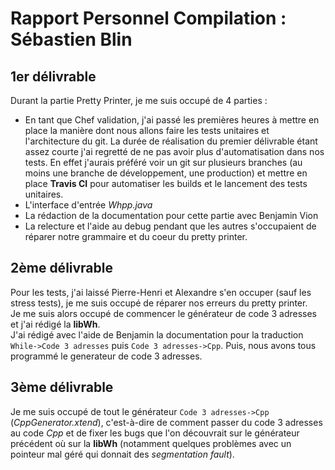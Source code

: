 # Rapport Personnel Compilation : Sébastien Blin

## 1er délivrable

Durant la partie Pretty Printer, je me suis occupé de 4 parties :

+ En tant que Chef validation, j'ai passé les premières heures à mettre en place la manière dont nous allons faire les tests unitaires et l'architecture du git. La durée de réalisation du premier délivrable étant assez courte j'ai regretté de ne pas avoir plus d'automatisation dans nos tests. En effet j'aurais préféré voir un git sur plusieurs branches (au moins une branche de développement, une production) et mettre en place __Travis CI__ pour automatiser les builds et le lancement des tests unitaires.
+ L'interface d'entrée _Whpp.java_
+ La rédaction de la documentation pour cette partie avec Benjamin Vion
+ La relecture et l'aide au debug pendant que les autres s'occupaient de réparer notre grammaire et du coeur du pretty printer.

## 2ème délivrable

Pour les tests, j'ai laissé Pierre-Henri et Alexandre s'en occuper (sauf les stress tests), je me suis occupé de réparer nos erreurs du pretty printer.  
Je me suis alors occupé de commencer le générateur de code 3 adresses et j'ai rédigé la __libWh__.  
J'ai rédigé avec l'aide de Benjamin la documentation pour la traduction `While->Code 3 adresses` puis `Code 3 adresses->Cpp`. Puis, nous avons tous programmé le generateur de code 3 adresses.

## 3ème délivrable

Je me suis occupé de tout le générateur `Code 3 adresses->Cpp`  (_CppGenerator.xtend_), c'est-à-dire de comment passer du code 3 adresses au code _Cpp_ et de fixer les bugs que l'on découvrait sur le générateur précédent où sur la __libWh__ (notamment quelques problèmes avec un pointeur mal géré qui donnait des _segmentation fault_).

